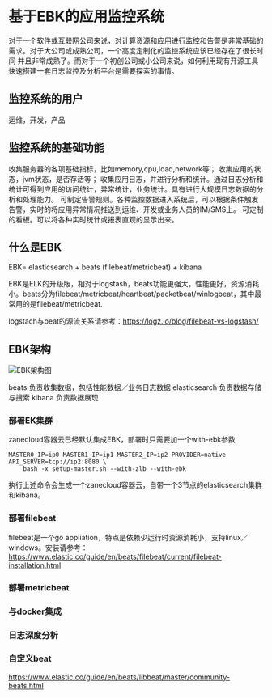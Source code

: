 # 基于EBK的应用监控系统

对于一个软件或互联网公司来说，对计算资源和应用进行监控和告警是非常基础的需求。对于大公司或成熟公司，一个高度定制化的监控系统应该已经存在了很长时间
并且非常成熟了。而对于一个初创公司或小公司来说，如何利用现有开源工具快速搭建一套日志监控及分析平台是需要探索的事情。


## 监控系统的用户

运维，开发，产品

## 监控系统的基础功能
收集服务器的各项基础指标，比如memory,cpu,load,network等；
收集应用的状态，jvm状态，是否存活等； 
收集应用日志，并进行分析和统计。通过日志分析和统计可得到应用的访问统计，异常统计，业务统计。具有进行大规模日志数据的分析和处理能力。
可制定告警规则。各种监控数据进入系统后，可以根据条件触发告警，实时的将应用异常情况推送到运维、开发或业务人员的IM/SMS上。
可定制的看板。可以将各种实时统计或报表直观的显示出来。

## 什么是EBK

EBK= elasticsearch + beats (filebeat/metricbeat) + kibana



EBK是ELK的升级版，相对于logstash，beats功能更强大，性能更好，资源消耗小。beats分为filebeat/metricbeat/heartbeat/packetbeat/winlogbeat，其中最常用的是filebeat/metricbeat.

logstach与beat的源流关系请参考：https://logz.io/blog/filebeat-vs-logstash/

## EBK架构

![EBK架构图](https://www.elastic.co/guide/en/beats/libbeat/master/images/beats-platform.png)


beats 负责收集数据，包括性能数据／业务日志数据
elasticsearch 负责数据存储与搜索
kibana 负责数据展现




### 部署EK集群

zanecloud容器云已经默认集成EBK，部署时只需要加一个with-ebk参数

```
MASTER0_IP=ip0 MASTER1_IP=ip1 MASTER2_IP=ip2 PROVIDER=native API_SERVER=tcp://ip2:8080 \
    bash -x setup-master.sh --with-zlb --with-ebk
```

执行上述命令会生成一个zanecloud容器云，自带一个3节点的elasticsearch集群和kibana。


### 部署filebeat

filebeat是一个go appliation，特点是依赖少运行时资源消耗小，支持linux／windows。安装请参考：
https://www.elastic.co/guide/en/beats/filebeat/current/filebeat-installation.html




### 部署metricbeat

### 与docker集成

### 日志深度分析

### 自定义beat

https://www.elastic.co/guide/en/beats/libbeat/master/community-beats.html

